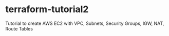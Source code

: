# terraform-tutorial2
Tutorial to create AWS EC2 with VPC, Subnets, Security Groups, IGW, NAT, Route Tables
